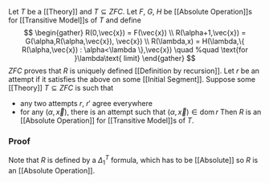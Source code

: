 Let $T$ be a [[Theory]] and $T\subseteq ZFC$.
Let $F$, $G$, $H$ be [[Absolute Operation]]s for [[Transitive Model]]s of $T$
and define
$$
\begin{gather}
R(0,\vec{x}) = F(\vec{x}) \\
R(\alpha+1,\vec{x}) = G(\alpha,R(\alpha,\vec{x}), \vec{x})  \\
R(\lambda,x) = H(\lambda,\{ R(\alpha,\vec{x}) : \alpha<\lambda \},\vec{x}) \quad %quad
\text{for }\lambda\text{ limit}
\end{gather}
$$
$ZFC$ proves that $R$ is uniquely defined [[Definition by recursion]].
Let $r$ be an attempt if it satisfies the above on some [[Initial Segment]].
Suppose some [[Theory]] $T\subseteq ZFC$ is such that
- any two attempts $r$, $r'$ agree everywhere
- for any $(\alpha,\vec{x})$, there is an attempt such that $(\alpha,\vec{x})\in \operatorname{dom}r$
Then $R$ is an [[Absolute Operation]] for [[Transitive Model]]s of $T$.
### Proof
Note that $R$ is defined by a $\Delta_{1}^{T}$ formula,
which has to be [[Absolute]]
so $R$ is an [[Absolute Operation]].

